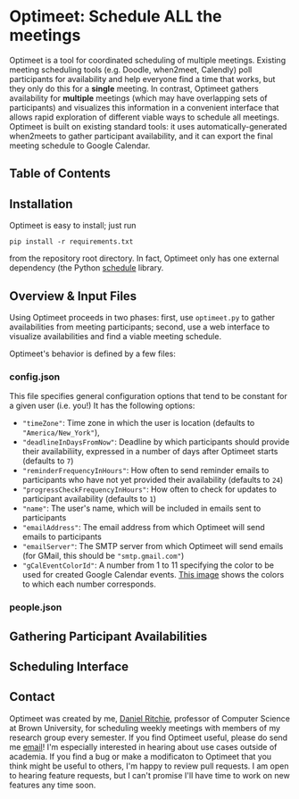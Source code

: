 # Optimeet: Schedule ALL the meetings

Optimeet is a tool for coordinated scheduling of multiple meetings. Existing meeting scheduling tools (e.g. Doodle, when2meet, Calendly) poll participants for availability and help everyone find a time that works, but they only do this for a **single** meeting. In contrast, Optimeet gathers availability for **multiple** meetings (which may have overlapping sets of participants) and visualizes this information in a convenient interface that allows rapid exploration of different viable ways to schedule all meetings. Optimeet is built on existing standard tools: it uses automatically-generated when2meets to gather participant availability, and it can export the final meeting schedule to Google Calendar.

## Table of Contents

## Installation
Optimeet is easy to install; just run

```pip install -r requirements.txt```

from the repository root directory. In fact, Optimeet only has one external dependency (the Python [schedule](https://schedule.readthedocs.io/en/stable/) library.

## Overview & Input Files
Using Optimeet proceeds in two phases: first, use `optimeet.py` to gather availabilities from meeting participants; second, use a web interface to visualize availabilities and find a viable meeting schedule.

Optimeet's behavior is defined by a few files:

### config.json
This file specifies general configuration options that tend to be constant for a given user (i.e. you!) It has the following options:
* `"timeZone"`: Time zone in which the user is location (defaults to `"America/New_York"`),
* `"deadlineInDaysFromNow"`: Deadline by which participants should provide their availabiliity, expressed in a number of days after Optimeet starts (defaults to `7`)
* `"reminderFrequencyInHours"`: How often to send reminder emails to participants who have not yet provided their availability (defaults to `24`)
* `"progressCheckFrequencyInHours"`: How often to check for updates to participant availability (defaults to `1`)
* `"name"`: The user's name, which will be included in emails sent to participants
* `"emailAddress"`: The email address from which Optimeet will send emails to participants
* `"emailServer"`: The SMTP server from which Optimeet will send emails (for GMail, this should be `"smtp.gmail.com"`)
* `"gCalEventColorId"`: A number from 1 to 11 specifying the color to be used for created Google Calendar events. [This image](https://i.stack.imgur.com/YSMrI.png) shows the colors to which each number corresponds.

### people.json

## Gathering Participant Availabilities

## Scheduling Interface

## Contact
Optimeet was created by me, [Daniel Ritchie](https://dritchie.github.io), professor of Computer Science at Brown University, for scheduling weekly meetings with members of my research group every semester. If you find Optimeet useful, please do send me [email](mailto:daniel_ritchie@brown.edu)! I'm especially interested in hearing about use cases outside of academia. If you find a bug or make a modificaton to Optimeet that you think might be useful to others, I'm happy to review pull requests. I am open to hearing feature requests, but I can't promise I'll have time to work on new features any time soon.
